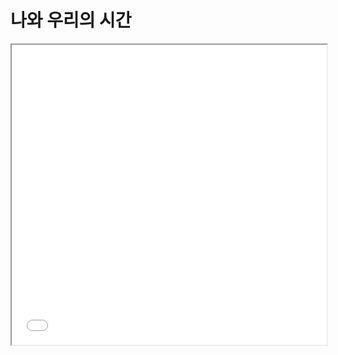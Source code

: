 # 나와 우리의 시간


<div class="intrinsic-container">
  <iframe src="//youtu.be/vDeBr_7YMGE" allowfullscreen style="width:100%; height :480px"></iframe>
</div>